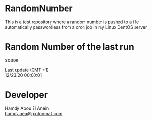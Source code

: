 # RandomNumber    
This is a test repository where a random number is pushed to a file automatically passwordless from a cron job in my Linux CentOS server    
# Random Number of the last run   
30396
      
Last update (GMT +1)    
12/23/20 00:00:01
# Developer    
Hamdy Abou El Anein   
hamdy.aea@protonmail.com
